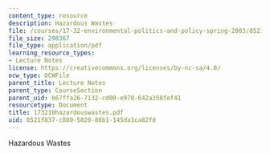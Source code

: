 ```yaml
---
content_type: resource
description: Hazardous Wastes
file: /courses/17-32-environmental-politics-and-policy-spring-2003/8521f837c880582086b1145da1ca82fd_173210hazardouswastes.pdf
file_size: 298367
file_type: application/pdf
learning_resource_types:
- Lecture Notes
license: https://creativecommons.org/licenses/by-nc-sa/4.0/
ocw_type: OCWFile
parent_title: Lecture Notes
parent_type: CourseSection
parent_uid: b67ffa26-7132-cd00-e970-642a358fef41
resourcetype: Document
title: 173210hazardouswastes.pdf
uid: 8521f837-c880-5820-86b1-145da1ca82fd
---
```

Hazardous Wastes